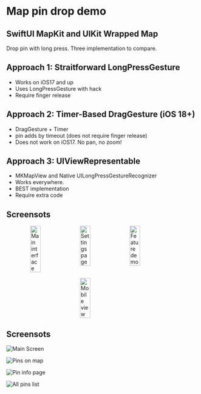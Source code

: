 # Map pin drop demo
## SwiftUI MapKit and UIKit Wrapped Map

Drop pin with long press. Three implementation to compare. 

## Approach 1: Straitforward LongPressGesture
- Works on iOS17 and up
- Uses LongPressGesture with hack
- Require finger release

## Approach 2: Timer-Based DragGesture (iOS 18+)
- DragGesture + Timer
- pin adds by timeout (does not require finger release)
- Does not work on iOS17. No pan, no zoom!

## Approach 3: UIViewRepresentable
- MKMapView and Native UILongPressGestureRecognizer
- Works everywhere.
- BEST implementation
- Require extra code  


## Screensots


<div style="display: flex; flex-wrap: wrap; gap: 15px; justify-content: center;">
  <img src="images/View1.png" alt="Main interface" style="width: 23%; min-width: 100px; max-width: 1500px;" />
  <img src="images/View2.png" alt="Settings page" style="width: 23%; min-width: 100px; max-width: 1500px;" />
  <img src="images/View3.png" alt="Feature demo" style="width: 23%; min-width: 100px; max-width: 1500px;" />
  <img src="images/View4.png" alt="Mobile view" style="width: 23%; min-width: 100px; max-width: 1500px;" />
</div>

## Screensots
![Main Screen](images/View1.png)

![Pins on map](images/View2.png)

![Pin info page](images/View3.png)

![All pins list](images/View4.png)